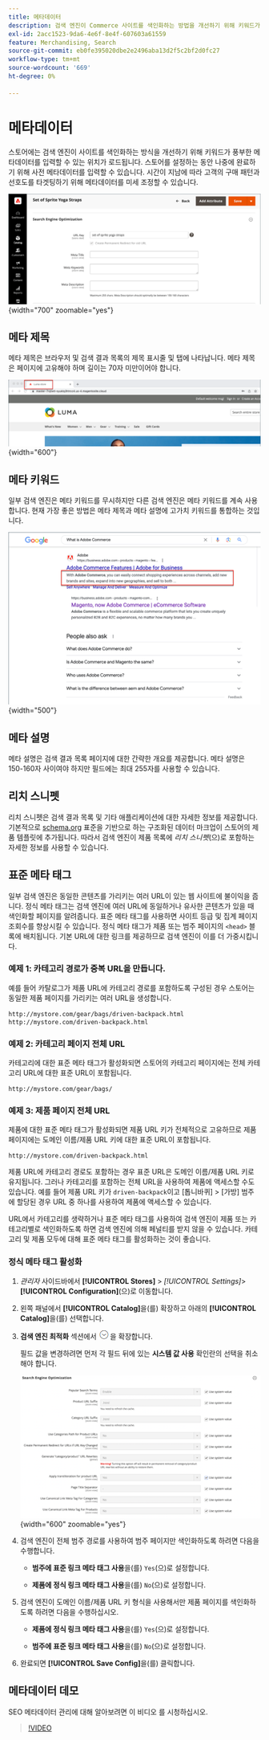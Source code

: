 ```yaml
---
title: 메타데이터
description: 검색 엔진이 Commerce 사이트를 색인화하는 방법을 개선하기 위해 키워드가 풍부한 메타데이터를 입력할 수 있는 방법에 대해 알아봅니다.
exl-id: 2acc1523-9da6-4e6f-8e4f-607603a61559
feature: Merchandising, Search
source-git-commit: eb0fe395020dbe2e2496aba13d2f5c2bf2d0fc27
workflow-type: tm+mt
source-wordcount: '669'
ht-degree: 0%

---
```


# 메타데이터

스토어에는 검색 엔진이 사이트를 색인화하는 방식을 개선하기 위해 키워드가 풍부한 메타데이터를 입력할 수 있는 위치가 로드됩니다. 스토어를 설정하는 동안 나중에 완료하기 위해 사전 메타데이터를 입력할 수 있습니다. 시간이 지남에 따라 고객의 구매 패턴과 선호도를 타겟팅하기 위해 메타데이터를 미세 조정할 수 있습니다.

![제품 설정 - 검색 엔진 최적화](./assets/product-basic-settings-search-engine-optimization-yoga-strap.png){width="700" zoomable="yes"}

## 메타 제목

메타 제목은 브라우저 및 검색 결과 목록의 제목 표시줄 및 탭에 나타납니다. 메타 제목은 페이지에 고유해야 하며 길이는 70자 미만이어야 합니다.

![Example storefront - 메타 제목](./assets/storefront-home-page-meta-title.png){width="600"}

## 메타 키워드

일부 검색 엔진은 메타 키워드를 무시하지만 다른 검색 엔진은 메타 키워드를 계속 사용합니다. 현재 가장 좋은 방법은 메타 제목과 메타 설명에 고가치 키워드를 통합하는 것입니다.

![웹 브라우저 검색 - 메타 키워드](./assets/storefront-meta-description.png){width="500"}

## 메타 설명

메타 설명은 검색 결과 목록 페이지에 대한 간략한 개요를 제공합니다. 메타 설명은 150-160자 사이여야 하지만 필드에는 최대 255자를 사용할 수 있습니다.

## 리치 스니펫

리치 스니펫은 검색 결과 목록 및 기타 애플리케이션에 대한 자세한 정보를 제공합니다. 기본적으로 [schema.org][1] 표준을 기반으로 하는 구조화된 데이터 마크업이 스토어의 제품 템플릿에 추가됩니다. 따라서 검색 엔진이 제품 목록에 _리치 스니펫_(으)로 포함하는 자세한 정보를 사용할 수 있습니다.

## 표준 메타 태그

일부 검색 엔진은 동일한 콘텐츠를 가리키는 여러 URL이 있는 웹 사이트에 불이익을 줍니다. 정식 메타 태그는 검색 엔진에 여러 URL에 동일하거나 유사한 콘텐츠가 있을 때 색인화할 페이지를 알려줍니다. 표준 메타 태그를 사용하면 사이트 등급 및 집계 페이지 조회수를 향상시킬 수 있습니다. 정식 메타 태그가 제품 또는 범주 페이지의 `<head>` 블록에 배치됩니다. 기본 URL에 대한 링크를 제공하므로 검색 엔진이 이를 더 가중시킵니다.

### 예제 1: 카테고리 경로가 중복 URL을 만듭니다.

예를 들어 카탈로그가 제품 URL에 카테고리 경로를 포함하도록 구성된 경우 스토어는 동일한 제품 페이지를 가리키는 여러 URL을 생성합니다.

    http://mystore.com/gear/bags/driven-backpack.html
    http://mystore.com/driven-backpack.html

### 예제 2: 카테고리 페이지 전체 URL

카테고리에 대한 표준 메타 태그가 활성화되면 스토어의 카테고리 페이지에는 전체 카테고리 URL에 대한 표준 URL이 포함됩니다.

    http://mystore.com/gear/bags/

### 예제 3: 제품 페이지 전체 URL

제품에 대한 표준 메타 태그가 활성화되면 제품 URL 키가 전체적으로 고유하므로 제품 페이지에는 도메인 이름/제품 URL 키에 대한 표준 URL이 포함됩니다.

    http://mystore.com/driven-backpack.html

제품 URL에 카테고리 경로도 포함하는 경우 표준 URL은 도메인 이름/제품 URL 키로 유지됩니다. 그러나 카테고리를 포함하는 전체 URL을 사용하여 제품에 액세스할 수도 있습니다. 예를 들어 제품 URL 키가 `driven-backpack`이고 [톱니바퀴] > [가방] 범주에 할당된 경우 URL 중 하나를 사용하여 제품에 액세스할 수 있습니다.

URL에서 카테고리를 생략하거나 표준 메타 태그를 사용하여 검색 엔진이 제품 또는 카테고리별로 색인화하도록 하면 검색 엔진에 의해 페널티를 받지 않을 수 있습니다. 카테고리 및 제품 모두에 대해 표준 메타 태그를 활성화하는 것이 좋습니다.

### 정식 메타 태그 활성화

1. _관리자_ 사이드바에서 **[!UICONTROL Stores]** > _[!UICONTROL Settings]_>**[!UICONTROL Configuration]**(으)로 이동합니다.

1. 왼쪽 패널에서 **[!UICONTROL Catalog]**&#x200B;을(를) 확장하고 아래의 **[!UICONTROL Catalog]**&#x200B;을(를) 선택합니다.

1. **검색 엔진 최적화** 섹션에서 ![확장 선택기](../assets/icon-display-expand.png)을 확장합니다.

   필드 값을 변경하려면 먼저 각 필드 뒤에 있는 **시스템 값 사용** 확인란의 선택을 취소해야 합니다.

   ![카탈로그 구성 - 검색 엔진 최적화](../configuration-reference/catalog/assets/catalog-search-engine-optimization.png){width="600" zoomable="yes"}

1. 검색 엔진이 전체 범주 경로를 사용하여 범주 페이지만 색인화하도록 하려면 다음을 수행합니다.

   - **범주에 표준 링크 메타 태그 사용**&#x200B;을(를) `Yes`(으)로 설정합니다.

   - **제품에 정식 링크 메타 태그 사용**&#x200B;을(를) `No`(으)로 설정합니다.

1. 검색 엔진이 도메인 이름/제품 URL 키 형식을 사용해서만 제품 페이지를 색인화하도록 하려면 다음을 수행하십시오.

   - **제품에 정식 링크 메타 태그 사용**&#x200B;을(를) `Yes`(으)로 설정합니다.

   - **범주에 표준 링크 메타 태그 사용**&#x200B;을(를) `No`(으)로 설정합니다.

1. 완료되면 **[!UICONTROL Save Config]**&#x200B;을(를) 클릭합니다.

## 메타데이터 데모

SEO 메타데이터 관리에 대해 알아보려면 이 비디오 를 시청하십시오.

>[!VIDEO](https://video.tv.adobe.com/v/343750?quality=12)

[1]: https://schema.org/
